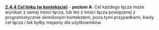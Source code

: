 [**2.4.4 Cel linku (w kontekście)**](https://wcag.lepszyweb.pl/#link-purpose-in-context) - **poziom A**: Cel każdego łącza może wynikać z samej treści łącza, lub też z treści łącza powiązanej z programistycznie określonym kontekstem, poza tymi przypadkami, kiedy cel łącza i tak byłby niejasny dla użytkowników.
